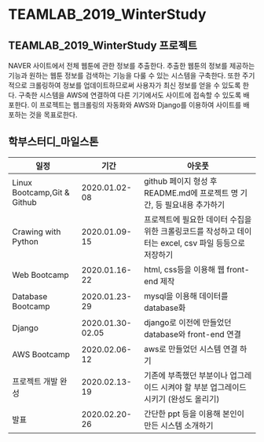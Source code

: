 # TEAMLAB_2019_WinterStudy

## TEAMLAB_2019_WinterStudy 프로젝트
NAVER 사이트에서 전체 웹툰에 관한 정보를 추출한다. 추출한 웹툰의 정보를 제공하는 기능과 원하는 웹툰 정보를 검색하는 기능을 다룰 수 있는 시스템을 구축한다.  또한 주기적으로 크롤링하여 정보를 업데이트하므로써 사용자가 최신 정보를 얻을 수 있도록 한다.
구축한 시스템을 AWS에 연결하여 다른 기기에서도 사이트에 접속할 수 있도록 배포한다.
이 프로젝트는 웹크롤링의 자동화와 AWS와 Django를 이용하여 사이트를 배포하는 것을 목표로한다.

## 학부스터디_마일스톤
|일정|기간|아웃풋|
|---|---|---|
|Linux Bootcamp,Git & Github|2020.01.02-08|github 페이지 형성 후 README.md에 프로젝트 명 기간, 등 필요내용 추가하기|
|Crawing with Python|2020.01.09-15|프로젝트에 필요한 데이터 수집을 위한 크롤링코드를 작성하고 데이터는 excel, csv 파일 등등으로 저장하기|
|Web Bootcamp|2020.01.16-22|html, css등을 이용해 웹 front-end 제작|
|Database Bootcamp|2020.01.23-29|mysql을 이용해 데이터를 database화|
|Django|2020.01.30-02.05|django로 이전에 만들었던 database와 front-end 연결|
|AWS Bootcamp|2020.02.06-12|aws로 만들었던 시스템 연결 하기|
|프로젝트 개발 완성|2020.02.13-19|기존에 부족했던 부분이나 업그레이드 시켜야 할 부분 업그레이드 시키기 (완성도 올리기)|
|발표|2020.02.20-26|간단한 ppt 등을 이용해 본인이 만든 시스템 소개하기|
